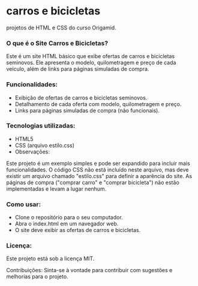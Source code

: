 # carros e bicicletas
 projetos de HTML e CSS do curso Origamid.

### O que é o Site Carros e Bicicletas?

Este é um site HTML básico que exibe ofertas de carros e bicicletas seminovos. Ele apresenta o modelo, quilometragem e preço de cada veículo, além de links para páginas simuladas de compra.

### Funcionalidades:
* Exibição de ofertas de carros e bicicletas seminovos.
* Detalhamento de cada oferta com modelo, quilometragem e preço.
* Links para páginas simuladas de compra (não funcionais).

### Tecnologias utilizadas:
* HTML5
* CSS (arquivo estilo.css)
* Observações:

Este projeto é um exemplo simples e pode ser expandido para incluir mais funcionalidades.
O código CSS não está incluído neste arquivo, mas deve existir um arquivo chamado "estilo.css" para definir a aparência do site.
As páginas de compra ("comprar carro" e "comprar bicicleta") não estão implementadas e levam a lugar nenhum.

### Como usar:

* Clone o repositório para o seu computador.
* Abra o index.html em um navegador web.
* O site deve exibir as ofertas de carros e bicicletas.

### Licença:
Este projeto está sob a licença MIT.

Contribuições:
Sinta-se à vontade para contribuir com sugestões e melhorias para o projeto.
